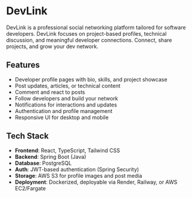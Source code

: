 # DevLink

DevLink is a professional social networking platform tailored for software developers. DevLink focuses on project-based profiles, technical discussion, and meaningful developer connections. Connect, share projects, and grow your dev network.

## Features

- Developer profile pages with bio, skills, and project showcase
- Post updates, articles, or technical content
- Comment and react to posts
- Follow developers and build your network
- Notifications for interactions and updates
- Authentication and profile management
- Responsive UI for desktop and mobile

## Tech Stack

- **Frontend**: React, TypeScript, Tailwind CSS
- **Backend**: Spring Boot (Java)
- **Database**: PostgreSQL
- **Auth**: JWT-based authentication (Spring Security)
- **Storage**: AWS S3 for profile images and post media
- **Deployment**: Dockerized, deployable via Render, Railway, or AWS EC2/Fargate
